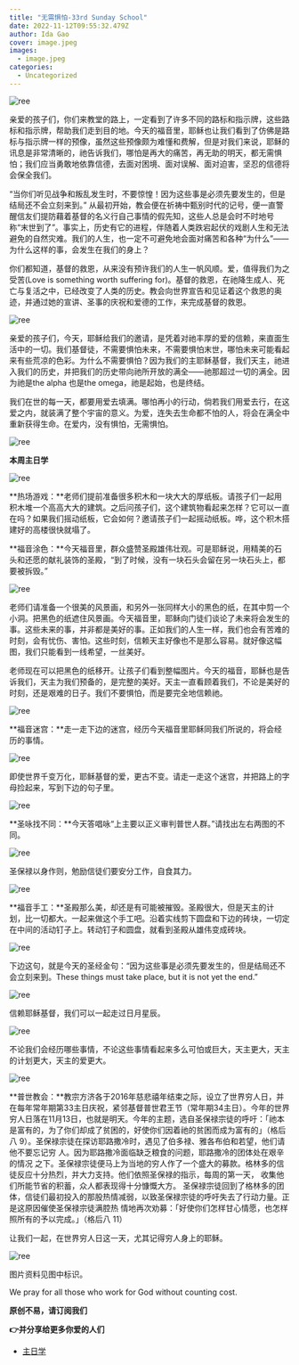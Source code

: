 ```yaml
---
title: "无需惧怕-33rd Sunday School"
date: 2022-11-12T09:55:32.479Z
author: Ida Gao
cover: image.jpeg
images:
  - image.jpeg
categories:
  - Uncategorized
---
```


  

<!--more-->

![ree](https://static.wixstatic.com/media/55472c_1e616fc438924ec889990a1652f74bb3~mv2.jpeg/v1/fill/w_90,h_90,al_c,q_80,usm_0.66_1.00_0.01,blur_2,enc_avif,quality_auto/55472c_1e616fc438924ec889990a1652f74bb3~mv2.jpeg)

  

亲爱的孩子们，你们来教堂的路上，一定看到了许多不同的路标和指示牌，这些路标和指示牌，帮助我们走到目的地。今天的福音里，耶稣也让我们看到了仿佛是路标与指示牌一样的预像，虽然这些预像颇为难懂和费解，但是对我们来说，耶稣的讯息是非常清晰的，祂告诉我们，哪怕是再大的痛苦，再无助的明天，都无需惧怕；我们应当勇敢地依靠信德，去面对困境、面对误解、面对迫害，坚忍的信德将会保全我们。

  

“当你们听见战争和叛乱发生时，不要惊惶！因为这些事是必须先要发生的，但是结局还不会立刻来到。” 从最初开始，教会便在祈祷中甄别时代的记号，便一直警醒信友们提防藉着基督的名义行自己事情的假先知，这些人总是会时不时地号称“末世到了”。事实上，历史有它的进程，伴随着人类跌宕起伏的戏剧人生和无法避免的自然灾难。我们的人生，也一定不可避免地会面对痛苦和各种“为什么”——为什么这样的事，会发生在我们的身上？

  

你们都知道，基督的救恩，从来没有预许我们的人生一帆风顺。爱，值得我们为之受苦(Love is something worth suffering for)。基督的救恩，在祂降生成人、死亡与复活之中，已经改变了人类的历史。教会向世界宣告和见证着这个救恩的奥迹，并通过她的宣讲、圣事的庆祝和爱德的工作，来完成基督的救恩。

  

![ree](https://static.wixstatic.com/media/55472c_69887c53627349b59cf0ff5236c8ec13~mv2.jpeg/v1/fill/w_147,h_82,al_c,q_80,usm_0.66_1.00_0.01,blur_2,enc_avif,quality_auto/55472c_69887c53627349b59cf0ff5236c8ec13~mv2.jpeg)

  

亲爱的孩子们，今天，耶稣给我们的邀请，是凭着对祂丰厚的爱的信赖，来直面生活中的一切。我们基督徒，不需要惧怕未来，不需要惧怕末世，哪怕未来可能看起来有些荒凉的色彩。为什么不需要惧怕？因为我们的主耶稣基督，我们天主，祂进入我们的历史，并把我们的历史带向祂所开放的满全——祂那超过一切的满全。因为祂是the alpha 也是the omega，祂是起始，也是终结。

  

我们在世的每一天，都要用爱去填满。哪怕再小的行动，倘若我们用爱去行，在这爱之内，就装满了整个宇宙的意义。为爱，连失去生命都不怕的人，将会在满全中重新获得生命。在爱内，没有惧怕，无需惧怕。

  

![ree](https://static.wixstatic.com/media/55472c_f3250386bb1b4dce993487d2e01f1cae~mv2.jpeg/v1/fill/w_162,h_108,al_c,q_80,usm_0.66_1.00_0.01,blur_2,enc_avif,quality_auto/55472c_f3250386bb1b4dce993487d2e01f1cae~mv2.jpeg)

  

  

**本周主日学**

  

![ree](https://static.wixstatic.com/media/55472c_f5369e5800c246b8b98daa723f6c772a~mv2.webp)

**热场游戏：**老师们提前准备很多积木和一块大大的厚纸板。请孩子们一起用积木堆一个高高大大的建筑。之后问孩子们，这个建筑物看起来怎样？它可以一直在吗？如果我们摇动纸板，它会如何？邀请孩子们一起摇动纸板。哗，这个积木搭建好的高楼很快就塌了。

  

**福音涂色：**今天福音里，群众盛赞圣殿雄伟壮观。可是耶稣说，用精美的石头和还愿的献礼装饰的圣殿，“到了时候，没有一块石头会留在另一块石头上，都要被拆毁。”

  

![ree](https://static.wixstatic.com/media/55472c_0d3fa245a4174a3ebb5d52e0a20fc52a~mv2.png)

老师们请准备一个很美的风景画，和另外一张同样大小的黑色的纸，在其中剪一个小洞。把黑色的纸遮住风景画。今天福音里，耶稣向门徒们谈论了未来将会发生的事。这些未来的事，并非都是美好的事。正如我们的人生一样，我们也会有苦难的时刻，会有忧伤、害怕。这些时刻，信赖天主好像也不是那么容易。就好像这幅图，我们只能看到一线希望，一丝美好。

老师现在可以把黑色的纸移开。让孩子们看到整幅图片。今天的福音，耶稣也是告诉我们，天主为我们预备的，是完整的美好。天主一直看顾着我们，不论是美好的时刻，还是艰难的日子。我们不要惧怕，而是要完全地信赖祂。

  

![ree](https://static.wixstatic.com/media/55472c_e052baeced2e44a492647ed3237651a6~mv2.jpeg/v1/fill/w_130,h_173,al_c,q_80,usm_0.66_1.00_0.01,blur_2,enc_avif,quality_auto/55472c_e052baeced2e44a492647ed3237651a6~mv2.jpeg)

**福音迷宫：**走一走下边的迷宫，经历今天福音里耶稣同我们所说的，将会经历的事情。

![ree](https://static.wixstatic.com/media/55472c_29b7056cb790437b99e86ce362ea9aa1~mv2.png)

即使世界千变万化，耶稣基督的爱，更古不变。请走一走这个迷宫，并把路上的字母捡起来，写到下边的句子里。

![ree](https://static.wixstatic.com/media/55472c_84fd528242b745dca0bc0e6d1d64e287~mv2.webp)

**圣咏找不同：**今天答唱咏“上主要以正义审判普世人群。”请找出左右两图的不同。

  

![ree](https://static.wixstatic.com/media/55472c_08bc8031a4864863a4d609ba2269443b~mv2.png)

  

圣保禄以身作则，勉励信徒们要安分工作，自食其力。

  

![ree](https://static.wixstatic.com/media/55472c_3589410012ab498aba37d41b904d8b02~mv2.png)

  

**福音手工：**圣殿那么美，却还是有可能被摧毁。圣殿很大，但是天主的计划，比一切都大。一起来做这个手工吧。沿着实线剪下圆盘和下边的砖块，一切定在中间的活动钉子上。转动钉子和圆盘，就看到圣殿从雄伟变成砖块。

![ree](https://static.wixstatic.com/media/55472c_953bfba2b2f54a1c992a1b017b153195~mv2.png)

  

下边这句，就是今天的圣经金句：“因为这些事是必须先要发生的，但是结局还不会立刻来到。These things must take place, but it is not yet the end.”

![ree](https://static.wixstatic.com/media/55472c_945c87121c824bf2a433b79ff06462b6~mv2.jpeg/v1/fill/w_147,h_203,al_c,q_80,usm_0.66_1.00_0.01,blur_2,enc_avif,quality_auto/55472c_945c87121c824bf2a433b79ff06462b6~mv2.jpeg)

信赖耶稣基督，我们可以一起走过日月星辰。

![ree](https://static.wixstatic.com/media/55472c_18b007efa4034adbbed2c1639b09546c~mv2.jpeg/v1/fill/w_130,h_173,al_c,q_80,usm_0.66_1.00_0.01,blur_2,enc_avif,quality_auto/55472c_18b007efa4034adbbed2c1639b09546c~mv2.jpeg)

  

不论我们会经历哪些事情，不论这些事情看起来多么可怕或巨大，天主更大，天主的计划更大，天主的爱更大。

![ree](https://static.wixstatic.com/media/55472c_69634d4166a34ec9962e7b9e800394d4~mv2.jpeg/v1/fill/w_147,h_203,al_c,q_80,usm_0.66_1.00_0.01,blur_2,enc_avif,quality_auto/55472c_69634d4166a34ec9962e7b9e800394d4~mv2.jpeg)

  

**普世教会：**教宗方济各于2016年慈悲禧年结束之际，设立了世界穷人日，并在每年常年期第33主日庆祝，紧邻基督普世君王节（常年期34主日）。今年的世界穷人日落在11月13日，也就是明天。今年的主题，选自圣保禄宗徒的呼吁：「祂本是富有的，为了你们却成了贫困的，好使你们因着祂的贫困而成为富有的」（格后八 9）。圣保禄宗徒在探访耶路撒冷时，遇见了伯多禄、雅各布伯和若望，他们请他不要忘记穷 人。因为耶路撒冷面临缺乏粮食的问题，耶路撒冷的团体处在艰辛的情况 之下。圣保禄宗徒便马上为当地的穷人作了一个盛大的募款。格林多的信徒反应十分热烈，并大力支持。他们依照圣保禄的指示，每周的第一天， 收集他们所能节省的积蓄，众人都表现得十分慷慨大方。 圣保禄宗徒回到了格林多的团体，信徒们最初投入的那股热情减弱，以致圣保禄宗徒的呼吁失去了行动力量。正是这原因催使圣保禄宗徒满腔热 情地再次劝募：「好使你们怎样甘心情愿，也怎样照所有的予以完成。」（格后八 11）

让我们一起，在世界穷人日这一天，尤其记得穷人身上的耶稣。

  

![ree](https://static.wixstatic.com/media/55472c_46babafbd8cd4f6491caa0f36499587b~mv2.jpeg/v1/fill/w_108,h_68,al_c,q_80,usm_0.66_1.00_0.01,blur_2,enc_avif,quality_auto/55472c_46babafbd8cd4f6491caa0f36499587b~mv2.jpeg)

  

图片资料见图中标识。

We pray for all those who work for God without counting cost.

**原创不易，请订阅我们**

**👉并分享给更多你爱的人们**

  

  

*   [主日学](https://www.urloveinme.com/首頁/categories/主日学)
